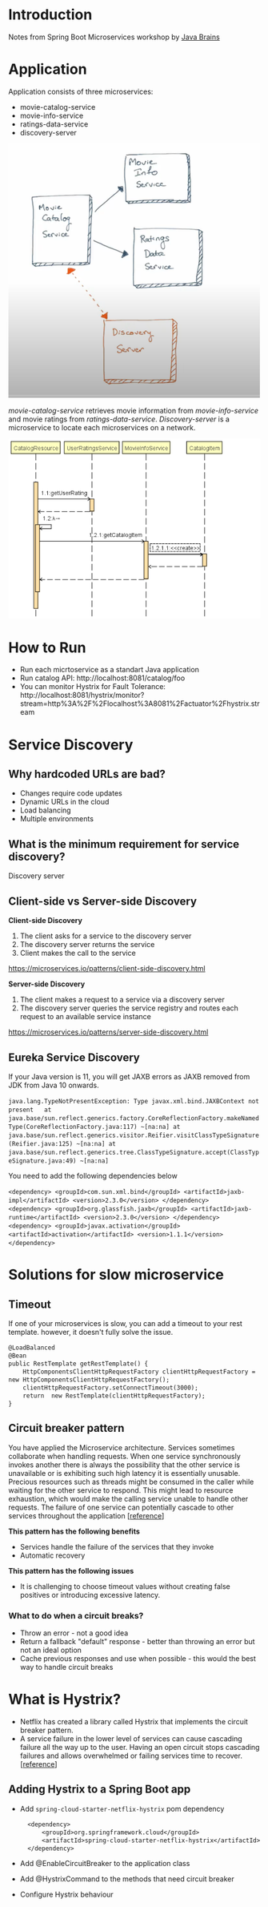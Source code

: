 # Introduction

Notes from Spring Boot Microservices workshop by [Java Brains](https://www.youtube.com/c/JavaBrainsChannel)

# Application

Application consists of three microservices:  

* movie-catalog-service
* movie-info-service
* ratings-data-service
* discovery-server

![High Level Design](./.images/high-level-arch.png)

*movie-catalog-service* retrieves movie information from *movie-info-service* and movie ratings from *ratings-data-service*. *Discovery-server* is a microservice to locate each microservices on a network.  

![Sequence diagram](./.images/sd.png)

# How to Run

* Run each micrtoservice as a standart Java application
* Run catalog API: http://localhost:8081/catalog/foo
* You can monitor Hystrix for Fault Tolerance: http://localhost:8081/hystrix/monitor?stream=http%3A%2F%2Flocalhost%3A8081%2Factuator%2Fhystrix.stream

# Service Discovery

## Why hardcoded URLs are bad?

* Changes require code updates
* Dynamic URLs in the cloud
* Load balancing
* Multiple environments

## What is the minimum requirement for service discovery?

Discovery server

## Client-side vs Server-side Discovery

**Client-side Discovery**

1. The client asks for a service to the discovery server
2. The discovery server returns the service
3. Client makes the call to the service

https://microservices.io/patterns/client-side-discovery.html

**Server-side Discovery**

1. The client makes a request to a service via a discovery server
2. The discovery server queries the service registry and routes each request to an available service instance


https://microservices.io/patterns/server-side-discovery.html

## Eureka Service Discovery

If your Java version is 11, you will get JAXB errors as JAXB removed from JDK from Java 10 onwards.

`java.lang.TypeNotPresentException: Type javax.xml.bind.JAXBContext not present  
	at java.base/sun.reflect.generics.factory.CoreReflectionFactory.makeNamedType(CoreReflectionFactory.java:117) ~[na:na]
	at java.base/sun.reflect.generics.visitor.Reifier.visitClassTypeSignature(Reifier.java:125) ~[na:na]
	at java.base/sun.reflect.generics.tree.ClassTypeSignature.accept(ClassTypeSignature.java:49) ~[na:na]`  

You need to add the following dependencies below

`<dependency>
		<groupId>com.sun.xml.bind</groupId>
			<artifactId>jaxb-impl</artifactId>
			<version>2.3.0</version>
		</dependency>  
		<dependency>
			<groupId>org.glassfish.jaxb</groupId>
			<artifactId>jaxb-runtime</artifactId>
			<version>2.3.0</version>
		</dependency>
		<dependency>
			<groupId>javax.activation</groupId>
			<artifactId>activation</artifactId>
			<version>1.1.1</version>
		</dependency>
`

# Solutions for slow microservice

## Timeout
If one of your microservices is slow, you can add a timeout to your rest template. however, it doesn't fully solve the issue.

	@LoadBalanced
	@Bean
	public RestTemplate getRestTemplate() {
		HttpComponentsClientHttpRequestFactory clientHttpRequestFactory = new HttpComponentsClientHttpRequestFactory();
		clientHttpRequestFactory.setConnectTimeout(3000);
		return  new RestTemplate(clientHttpRequestFactory);
	}
## Circuit breaker pattern

You have applied the Microservice architecture. Services sometimes collaborate when handling requests. When one service synchronously invokes another there is always the possibility that the other service is unavailable or is exhibiting such high latency it is essentially unusable. Precious resources such as threads might be consumed in the caller while waiting for the other service to respond. This might lead to resource exhaustion, which would make the calling service unable to handle other requests. The failure of one service can potentially cascade to other services throughout the application [[reference](https://microservices.io/patterns/reliability/circuit-breaker.html)]

**This pattern has the following benefits**

* Services handle the failure of the services that they invoke  
* Automatic recovery 

**This pattern has the following issues**

* It is challenging to choose timeout values without creating false positives or introducing excessive latency.

### What to do when a circuit breaks?

* Throw an error - not a good idea
* Return a fallback "default" response - better than throwing an error but not an ideal option
* Cache previous responses and use when possible - this would the best way to handle circuit breaks

# What is Hystrix?

* Netflix has created a library called Hystrix that implements the circuit breaker pattern. 
* A service failure in the lower level of services can cause cascading failure all the way up to the user. Having an open circuit stops cascading failures and allows overwhelmed or failing services time to recover. [[reference](https://cloud.spring.io/spring-cloud-netflix/multi/multi__circuit_breaker_hystrix_clients.html)]

## Adding Hystrix to a Spring Boot app
* Add `spring-cloud-starter-netflix-hystrix` pom dependency

		<dependency>
			<groupId>org.springframework.cloud</groupId>
			<artifactId>spring-cloud-starter-netflix-hystrix</artifactId>
		</dependency>

* Add @EnableCircuitBreaker to the application class
* Add @HystrixCommand to the methods that need circuit breaker
* Configure Hystrix behaviour




